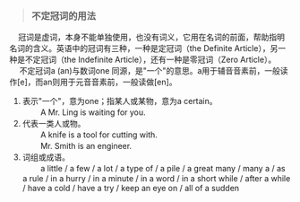 > ### 不定冠词的用法

&nbsp;&nbsp;&nbsp;&nbsp;冠词是虚词，本身不能单独使用，也没有词义，它用在名词的前面，帮助指明名词的含义。英语中的冠词有三种，一种是定冠词（the Definite Article），另一种是不定冠词（the Indefinite Article），还有一种是零冠词（Zero Article）。<br>
　 不定冠词a (an)与数词one 同源，是"一个"的意思。a用于辅音音素前，一般读作[e]，而an则用于元音音素前，一般读做[en]。<br>
1. 表示"一个"，意为one；指某人或某物，意为a certain。 <br>
　　 A Mr. Ling is waiting for you. <br>
2. 代表一类人或物。 <br>
　　 A knife is a tool for cutting with. <br>
　　 Mr. Smith is an engineer. <br>
3. 词组或成语。 <br>
　　 a little / a few / a lot / a type of / a pile / a great many / many a / as a rule / in a hurry / in a minute / in a word / in a short while / after a while / have a cold / have a try / keep an eye on / all of a sudden
